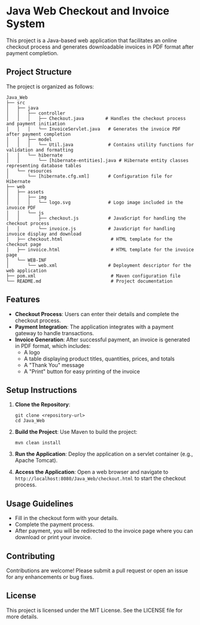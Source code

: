 # Java Web Checkout and Invoice System

This project is a Java-based web application that facilitates an online checkout process and generates downloadable invoices in PDF format after payment completion.

## Project Structure

The project is organized as follows:

```
Java_Web
├── src
│   ├── java
│   │   ├── controller
│   │   │   ├── Checkout.java        # Handles the checkout process and payment initiation
│   │   │   └── InvoiceServlet.java   # Generates the invoice PDF after payment completion
│   │   ├── model
│   │   │   └── Util.java             # Contains utility functions for validation and formatting
│   │   └── hibernate
│   │       └── [hibernate-entities].java # Hibernate entity classes representing database tables
│   └── resources
│       └── [hibernate.cfg.xml]       # Configuration file for Hibernate
├── web
│   ├── assets
│   │   ├── img
│   │   │   └── logo.svg              # Logo image included in the invoice PDF
│   │   └── js
│   │       ├── checkout.js           # JavaScript for handling the checkout process
│   │       └── invoice.js            # JavaScript for handling invoice display and download
│   ├── checkout.html                  # HTML template for the checkout page
│   ├── invoice.html                   # HTML template for the invoice page
│   └── WEB-INF
│       └── web.xml                   # Deployment descriptor for the web application
├── pom.xml                            # Maven configuration file
└── README.md                          # Project documentation
```

## Features

- **Checkout Process**: Users can enter their details and complete the checkout process.
- **Payment Integration**: The application integrates with a payment gateway to handle transactions.
- **Invoice Generation**: After successful payment, an invoice is generated in PDF format, which includes:
  - A logo
  - A table displaying product titles, quantities, prices, and totals
  - A "Thank You" message
  - A "Print" button for easy printing of the invoice

## Setup Instructions

1. **Clone the Repository**: 
   ```
   git clone <repository-url>
   cd Java_Web
   ```

2. **Build the Project**: 
   Use Maven to build the project:
   ```
   mvn clean install
   ```

3. **Run the Application**: 
   Deploy the application on a servlet container (e.g., Apache Tomcat).

4. **Access the Application**: 
   Open a web browser and navigate to `http://localhost:8080/Java_Web/checkout.html` to start the checkout process.

## Usage Guidelines

- Fill in the checkout form with your details.
- Complete the payment process.
- After payment, you will be redirected to the invoice page where you can download or print your invoice.

## Contributing

Contributions are welcome! Please submit a pull request or open an issue for any enhancements or bug fixes.

## License

This project is licensed under the MIT License. See the LICENSE file for more details.
